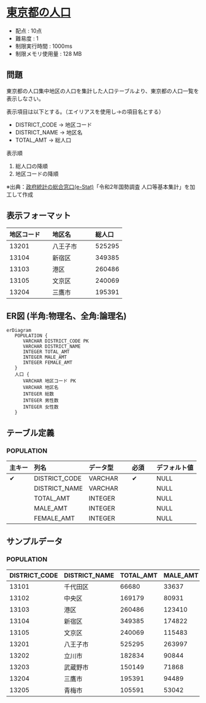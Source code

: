 # [東京都の人口](https://web.archive.org/web/20250208220740/https://topsic-contest.jp/contests/contest001/problems/contest001-1)

-   配点 : 10点
-   難易度 : 1
-   制限実行時間 : 1000ms
-   制限メモリ使用量 : 128 MB

## 問題

東京都の人口集中地区の人口を集計した人口テーブルより、東京都の人口一覧を表示しなさい。

表示項目は以下とする。（エイリアスを使用し→の項目名とする）

-   DISTRICT_CODE → 地区コード
-   DISTRICT_NAME → 地区名
-   TOTAL_AMT → 総人口

表示順

1.  総人口の降順
2.  地区コードの降順

※出典：[政府統計の総合窓口(e-Stat)](https://www.e-stat.go.jp/)「令和2年国勢調査 人口等基本集計」を加工して作成

## 表示フォーマット

| 地区コード　| 地区名     | 総人口    |
|:----------|:----------|:---------|
| 13201     | 八王子市　　| 525295   |
| 13104     | 新宿区     | 349385   |
| 13103     | 港区　     | 260486   |
| 13105     | 文京区     | 240069   |
| 13204     | 三鷹市     | 195391   |

## ER図 (半角:物理名、全角:論理名)

```mermaid
erDiagram
   POPULATION {
      VARCHAR DISTRICT_CODE PK
      VARCHAR DISTRICT_NAME
      INTEGER TOTAL_AMT
      INTEGER MALE_AMT
      INTEGER FEMALE_AMT
   }
   人口 {
      VARCHAR 地区コード PK
      VARCHAR 地区名
      INTEGER 総数
      INTEGER 男性数
      INTEGER 女性数
   }
```

## テーブル定義

### POPULATION

| 主キー | 列名　          | データ型　　| 必須　| デフォルト値 |
|:------|:---------------|:----------|:-----|:-----------|
| ✔︎     | DISTRICT_CODE  | VARCHAR 　| ✔︎    | NULL       |
|       | DISTRICT_NAME  | VARCHAR 　|      | NULL       |
|       | TOTAL_AMT      | INTEGER 　|      | NULL       |
|       | MALE_AMT       | INTEGER 　|      | NULL       |
|       | FEMALE_AMT     | INTEGER 　|      | NULL       |

## サンプルデータ

### POPULATION

| DISTRICT_CODE | DISTRICT_NAME | TOTAL_AMT | MALE_AMT | FEMALE_AMT |
|:--------------|:--------------|:----------|:---------|:-----------|
| 13101         | 千代田区　　    | 66680     | 33637    | 33043      |
| 13102         | 中央区         | 169179    | 80931    | 88248      |
| 13103         | 港区　         | 260486    | 123410   | 137076     |
| 13104         | 新宿区         | 349385    | 174822   | 174563     |
| 13105         | 文京区         | 240069    | 115483   | 124586     |
| 13201         | 八王子市　　    | 525295    | 263997   | 261298     |
| 13202         | 立川市         | 182834    | 90844    | 91990      |
| 13203         | 武蔵野市　　    | 150149    | 71868    | 78281      |
| 13204         | 三鷹市         | 195391    | 94489    | 100902     |
| 13205         | 青梅市         | 105591    | 53042    | 52549      |
